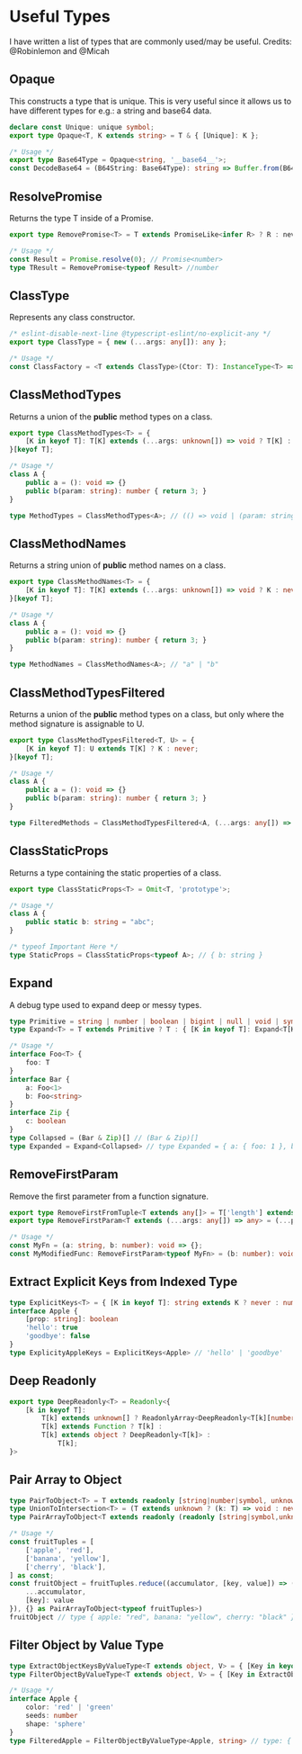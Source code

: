 # Useful Types
I have written a list of types that are commonly used/may be useful.
Credits: @Robinlemon and @Micah

## Opaque
This constructs a type that is unique. This is very useful since it allows us to have different types for e.g.: a string and base64 data.
```ts
declare const Unique: unique symbol;
export type Opaque<T, K extends string> = T & { [Unique]: K };

/* Usage */
export type Base64Type = Opaque<string, '__base64__'>;
const DecodeBase64 = (B64String: Base64Type): string => Buffer.from(B64String, 'base64').toString('utf8');
```

## ResolvePromise
Returns the type T inside of a Promise<T>.
```ts
export type RemovePromise<T> = T extends PromiseLike<infer R> ? R : never;

/* Usage */
const Result = Promise.resolve(0); // Promise<number>
type TResult = RemovePromise<typeof Result> //number
```

## ClassType
Represents any class constructor.
```ts
/* eslint-disable-next-line @typescript-eslint/no-explicit-any */
export type ClassType = { new (...args: any[]): any };

/* Usage */
const ClassFactory = <T extends ClassType>(Ctor: T): InstanceType<T> => new Ctor();
```

## ClassMethodTypes
Returns a union of the **public** method types on a class.
```ts
export type ClassMethodTypes<T> = {
    [K in keyof T]: T[K] extends (...args: unknown[]) => void ? T[K] : never;
}[keyof T];

/* Usage */
class A {
    public a = (): void => {}
    public b(param: string): number { return 3; }
}

type MethodTypes = ClassMethodTypes<A>; // (() => void | (param: string) => number)
```

## ClassMethodNames
Returns a string union of **public** method names on a class.
```ts
export type ClassMethodNames<T> = {
    [K in keyof T]: T[K] extends (...args: unknown[]) => void ? K : never;
}[keyof T];

/* Usage */
class A {
    public a = (): void => {}
    public b(param: string): number { return 3; }
}

type MethodNames = ClassMethodNames<A>; // "a" | "b"
```

## ClassMethodTypesFiltered
Returns a union of the **public** method types on a class, but only where the method signature is assignable to U.
```ts
export type ClassMethodTypesFiltered<T, U> = {
    [K in keyof T]: U extends T[K] ? K : never;
}[keyof T];

/* Usage */
class A {
    public a = (): void => {}
    public b(param: string): number { return 3; }
}

type FilteredMethods = ClassMethodTypesFiltered<A, (...args: any[]) => number>; // (param: string) => number
```

## ClassStaticProps
Returns a type containing the static properties of a class.
```ts
export type ClassStaticProps<T> = Omit<T, 'prototype'>;

/* Usage */
class A {
    public static b: string = "abc";
}

/* typeof Important Here */
type StaticProps = ClassStaticProps<typeof A>; // { b: string }
```

## Expand
A debug type used to expand deep or messy types.
```ts
type Primitive = string | number | boolean | bigint | null | void | symbol | Function
type Expand<T> = T extends Primitive ? T : { [K in keyof T]: Expand<T[K]> }

/* Usage */
interface Foo<T> {
    foo: T
}
interface Bar {
    a: Foo<1>
    b: Foo<string>
}
interface Zip {
    c: boolean
}
type Collapsed = (Bar & Zip)[] // (Bar & Zip)[]
type Expanded = Expand<Collapsed> // type Expanded = { a: { foo: 1 }, b: { foo: string }, c: boolean }[]
```

## RemoveFirstParam
Remove the first parameter from a function signature.
```ts
export type RemoveFirstFromTuple<T extends any[]> = T['length'] extends 0 ? undefined : (((...b: T) => void) extends (a: any, ...b: infer I) => void ? I : []);
export type RemoveFirstParam<T extends (...args: any[]) => any> = (...params: RemoveFirstFromTuple<Parameters<T>>) => ReturnType<T>;

/* Usage */
const MyFn = (a: string, b: number): void => {};
const MyModifiedFunc: RemoveFirstParam<typeof MyFn> = (b: number): void => {};
```

## Extract Explicit Keys from Indexed Type
```ts
type ExplicitKeys<T> = { [K in keyof T]: string extends K ? never : number extends K ? never : K } extends { [_ in keyof T]: infer U } ? U : never
interface Apple {
    [prop: string]: boolean
    'hello': true
    'goodbye': false
}
type ExplicityAppleKeys = ExplicitKeys<Apple> // 'hello' | 'goodbye'
```

## Deep Readonly
```ts
export type DeepReadonly<T> = Readonly<{
    [k in keyof T]:
        T[k] extends unknown[] ? ReadonlyArray<DeepReadonly<T[k][number]>> :
        T[k] extends Function ? T[k] :
        T[k] extends object ? DeepReadonly<T[k]> :
            T[k];
}>
```

## Pair Array to Object
```ts
type PairToObject<T> = T extends readonly [string|number|symbol, unknown] ? { [index in T[0]]: T[1] } : never
type UnionToIntersection<T> = (T extends unknown ? (k: T) => void : never) extends (k: infer I) => void ? I : never
type PairArrayToObject<T extends readonly (readonly [string|symbol,unknown])[]> = UnionToIntersection<PairToObject<T[number]>>

/* Usage */
const fruitTuples = [
    ['apple', 'red'],
    ['banana', 'yellow'],
    ['cherry', 'black'],
] as const;
const fruitObject = fruitTuples.reduce((accumulator, [key, value]) => ({
    ...accumulator,
    [key]: value
}), {} as PairArrayToObject<typeof fruitTuples>)
fruitObject // type { apple: "red", banana: "yellow", cherry: "black" }
```

## Filter Object by Value Type
```ts
type ExtractObjectKeysByValueType<T extends object, V> = { [Key in keyof T]: T[Key] extends V ? Key : never }[keyof T]
type FilterObjectByValueType<T extends object, V> = { [Key in ExtractObjectKeysByValueType<T, V>]: T[Key] }

/* Usage */
interface Apple {
    color: 'red' | 'green'
    seeds: number
    shape: 'sphere'
}
type FilteredApple = FilterObjectByValueType<Apple, string> // type: { color: 'red' | 'green', shape: 'sphere' }
```
